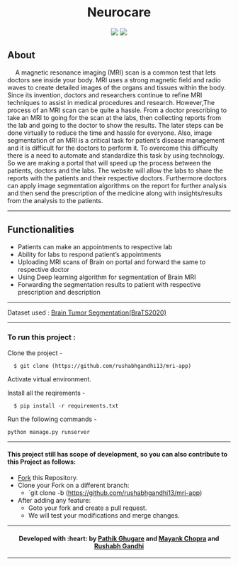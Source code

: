 <h1 align="center"> Neurocare </h1>

<div align="center">
 
  [![](https://img.shields.io/badge/Made_with-Python3-red?style=for-the-badge&logo=python)](https://www.python.org/ "Python3")
  [![](https://img.shields.io/badge/Made_with-Tensorflow-red?style=for-the-badge&logo=tensorflow)](https://www.tensorflow.org/ "Tensorflow")
  
</div>

<h2> About </h2>

&emsp; A magnetic resonance imaging (MRI) scan is a common test that lets doctors see inside your body. MRI uses a strong magnetic field and radio waves to create detailed images of the organs and tissues within the body. Since its invention, doctors and researchers continue to refine MRI techniques to assist in medical
procedures and research. However,The process of an MRI scan can be quite a hassle. From a doctor prescribing to take an MRI to going for the scan at the labs, then collecting reports from the lab and going to the doctor to show the results. The later steps can be done virtually to reduce the time and hassle for everyone. Also, image segmentation of an MRI is a critical task for patient’s disease management and it is difficult for the doctors to perform it. To overcome this difficulty there is a need to automate and standardize this task by using technology. So we are making a portal that will speed up the process between the patients, doctors and the labs. The website will allow the labs to share the reports with the patients and their respective doctors. Furthermore doctors can apply image segmentation algorithms on the report for further analysis and then send the prescription of the medicine along with insights/results from the analysis to the patients.


---

<h2> Functionalities </h2>

* Patients can make an appointments to respective lab
* Ability for labs to respond patient’s appointments
* Uploading MRI scans of Brain on portal and forward the same to respective doctor
* Using Deep learning algorithm for segmentation of Brain MRI
* Forwarding the segmentation results to patient with respective prescription and description


---


Dataset used : [Brain Tumor Segmentation(BraTS2020)](https://www.kaggle.com/datasets/awsaf49/brats2020-training-data)

---


  
### To run this project :

Clone the project -
```
  $ git clone (https://github.com/rushabhgandhi13/mri-app)
```

Activate virtual environment.
  
Install all the reqirements -
```
  $ pip install -r requirements.txt
 ``` 
 
 Run the following commands -

```
python manage.py runserver
```

---






#### This project still has scope of development, so you can also contribute to this Project as follows:
* [Fork](https://github.com/rushabhgandhi13/mri-app) this Repository.
* Clone your Fork on a different branch:
	* `git clone -b <name-of-branch> (https://github.com/rushabhgandhi13/mri-app)
* After adding any feature:
	* Goto your fork and create a pull request.
	* We will test your modifications and merge changes.

---
<h4 align="center"><b>Developed with :heart: by 
<a href="https://github.com/Patrickbro13">Pathik Ghugare</a> and <a href="https://github.com/Mayank7832">Mayank Chopra</a> and <a href="https://github.com/rushabhgandhi13">Rushabh Gandhi</a>  </b> 
</h4>

---

